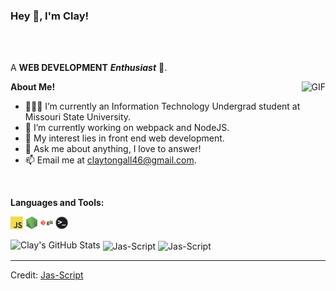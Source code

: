 <h3 title="hehehe"> Hey 👋, I'm Clay!</h3>

<br />
<br />

A **WEB DEVELOPMENT** ***Enthusiast*** 🚀.


  <img align="right" alt="GIF" src="https://i.pinimg.com/originals/e4/26/70/e426702edf874b181aced1e2fa5c6cde.gif" />

**About Me!**

- 👨🏽‍💻 I’m currently an Information Technology Undergrad student at Missouri State University.
- 🌱 I’m currently working on webpack and NodeJS.
- 🤔 My interest lies in front end web development.
- 💬 Ask me about anything, I love to answer!
- 📫 Email me at [claytongall46@gmail.com](mailto:claytongall46@gmail.com).

<br />

**Languages and Tools:**  


<code><img height="20" src="https://raw.githubusercontent.com/github/explore/80688e429a7d4ef2fca1e82350fe8e3517d3494d/topics/javascript/javascript.png"></code>
<code><img height="20" src="https://raw.githubusercontent.com/github/explore/80688e429a7d4ef2fca1e82350fe8e3517d3494d/topics/nodejs/nodejs.png"></code>
<code><img height="20" src="https://raw.githubusercontent.com/github/explore/80688e429a7d4ef2fca1e82350fe8e3517d3494d/topics/git/git.png"></code>
<code><img height="20" src="https://raw.githubusercontent.com/github/explore/80688e429a7d4ef2fca1e82350fe8e3517d3494d/topics/terminal/terminal.png"></code>

<img src="https://github-readme-stats.vercel.app/api?username=Clay467&show_icons=true&hide_border=true&count_private=true&theme=shades-of-purple&icon_color=fad000" alt="Clay's GitHub Stats">
<img align="center" src="https://github-readme-streak-stats.herokuapp.com/?user=Clay467&count_private=true&theme=radical" alt="Jas-Script" />
<img align="center" width=500 src="https://github-readme-stats.vercel.app/api/top-langs/?username=Clay467&count_private=true&theme=radical" alt="Jas-Script" />

----
Credit: [Jas-Script](https://github.com/Jas-Script)
